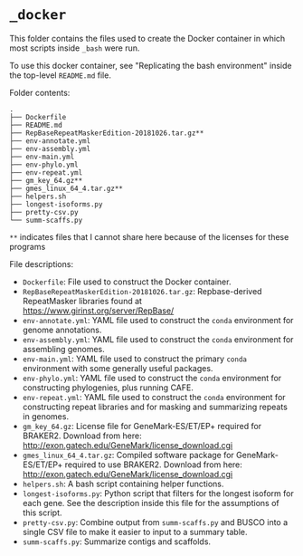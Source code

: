 
# `_docker`

This folder contains the files used to create the Docker container in which 
most scripts inside `_bash` were run.

To use this docker container, see "Replicating the bash environment"
inside the top-level `README.md` file.


Folder contents:

```
.
├── Dockerfile
├── README.md
├── RepBaseRepeatMaskerEdition-20181026.tar.gz**
├── env-annotate.yml
├── env-assembly.yml
├── env-main.yml
├── env-phylo.yml
├── env-repeat.yml
├── gm_key_64.gz**
├── gmes_linux_64_4.tar.gz**
├── helpers.sh
├── longest-isoforms.py
├── pretty-csv.py
└── summ-scaffs.py
```

`**` indicates files that I cannot share here because of the licenses for these
programs


File descriptions:

- `Dockerfile`: File used to construct the Docker container.
- `RepBaseRepeatMaskerEdition-20181026.tar.gz`: Repbase-derived RepeatMasker 
  libraries found at <https://www.girinst.org/server/RepBase/>
- `env-annotate.yml`: YAML file used to construct the `conda` environment for
  genome annotations.
- `env-assembly.yml`: YAML file used to construct the `conda` environment for
  assembling genomes.
- `env-main.yml`: YAML file used to construct the primary `conda` environment
  with some generally useful packages.
- `env-phylo.yml`: YAML file used to construct the `conda` environment for
  constructing phylogenies, plus running CAFE.
- `env-repeat.yml`: YAML file used to construct the `conda` environment for
  constructing repeat libraries and for masking and summarizing repeats
  in genomes.
- `gm_key_64.gz`: License file for GeneMark-ES/ET/EP+ required for BRAKER2.
  Download from here: <http://exon.gatech.edu/GeneMark/license_download.cgi>
- `gmes_linux_64_4.tar.gz`: Compiled software package for GeneMark-ES/ET/EP+
  required to use BRAKER2.
  Download from here: <http://exon.gatech.edu/GeneMark/license_download.cgi>
- `helpers.sh`: A bash script containing helper functions.
- `longest-isoforms.py`: Python script that filters for the longest isoform
  for each gene. See the description inside this file for the assumptions of
  this script.
- `pretty-csv.py`: Combine output from `summ-scaffs.py` and BUSCO into a 
  single CSV file to make it easier to input to a summary table.
- `summ-scaffs.py`: Summarize contigs and scaffolds.



